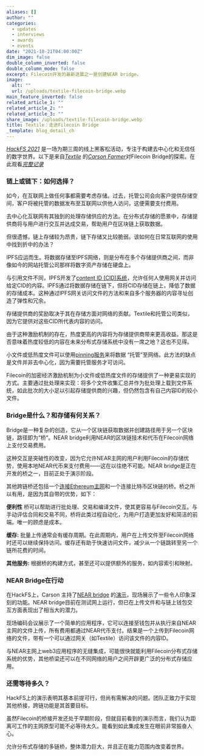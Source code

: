 ```yaml
---
aliases: []
author: ""
categories:
  - updates
  - interviews
  - awards
  - events
date: "2021-10-21T04:00:00Z"
dim_image: false
double_column_inverted: false
double_column_mode: false
excerpt: Filecoin开发的最新进展之一是创建NEAR bridge。
image:
  alt: ""
  url: /uploads/textile-filecoin-bridge.webp
main_feature_inverted: false
related_article_1: ""
related_article_2: ""
related_article_3: ""
share_image: /uploads/textile-filecoin-bridge.webp
title: Textile：走进Filecoin Bridge
_template: blog_detail_ch
---
```


[_HackFS 2021_](https://ethglobal.com/showcase "HackFS 2021") 是一场为期三周的线上黑客松活动，专注于构建去中心化和无信任的数字世界。以下是来自[_Textile_](https://textile.io "Textile") 的[_Carson Farmer_](https://twitter.com/carsonfarmer?lang=en "Carson Farmer")对Filecoin Bridge的探索。在此观看[_完整记录_](https://www.youtube.com/watch?v=aV8-v-kHZfY&list=PLXzKMXK2aHh5iq_crvYF76EmPsZgcgLki&index=5 "Textile: Introduction to the Filecoin Bridge")

### 链上或链下：如何选择？

如今，在互联网上做任何事都需要考虑存储。过去，托管公司会向客户提供存储空间，客户将被托管的数据发布至互联网以供他人访问，这便需要支付费用。

去中心化互联网有其独到的处理存储供应的方法。在分布式存储的愿景中，存储提供商将与用户进行交互并达成交易，帮助用户在区块链上获取数据。

但很遗憾，链上存储较为昂贵，链下存储又比较脆弱。该如何在日常互联网的使用中找到折中的办法？

IPFS应运而生。将数据存储至IPFS网络，则是分布在多个存储提供商之间，而非像如今的网站托管公司那样将数字资产存储在硬盘上。

与引用文件不同，IPFS开发了[content ID (CID)系统](https://docs.ipfs.tech/concepts/content-addressing/ "IPFS Content addressing and CIDs")，允许任何人使用网关并访问给定CID的内容。IPFS通过将数据存储在链下，但将CID存储在链上，降低了数据的存储成本。这种通过IPFS网关访问文件的方法和来自多个服务器的内容寻址创造了弹性和冗余。

存储提供商的奖励取决于其在存储方面对网络的贡献。Textile和托管公司类似，因为它提供对这些CID所代表内容的访问。

由于这种激励机制的存在，热度更高的内容将为存储提供商带来更高收益。那这是否意味着热度较低的内容在未来分布式存储系统中没有一席之地？这也不见得。

小文件或低热度文件可以使用[pinning服务](https://docs.ipfs.tech/concepts/persistence/ "IPFS Persistence, permanence, and pinning")来将数据 “托管”至网络。此方法的缺点是文件并非去中心化，因为需要托管服务才可访问。

Filecoin的加密经济激励机制为小文件或低热度文件的存储提供了一种更易实现的方式。主要通过批处理来实现：将多个文件收集汇总并作为批处理上载到文件系统，如此批次的大小足以引起存储提供商的兴趣，但仍然包含有自己内容ID的较小文件。

### Bridge是什么？和存储有何关系？

Bridge是一种复杂的创造，它从一个区块链获取数据并创建路径用于另一个区块链，路径即为“桥”。NEAR bridge利用NEAR的区块链技术和代币在Filecoin网络上支付交易费用。

这种交互是突破性的改变，因为它允许NEAR主网的用户利用Filecoin的存储优势，使用本地NEAR代币来支付费用——这在以往绝不可能。NEAR bridge是正在开发的桥之一，目前正处于演示阶段。

其他跨链桥还包括一个[连接Ethereum主网](https://filecoin.io/blog/posts/bridging-the-filecoin-and-ethereum-communities/)和一个连接比特币区块链的桥。桥之所以有用，是因为其自带的优势，如下：

**便利性** 桥可以帮助进行批处理、交易和编译文件，使其更容易与Filecoin交互。与手动评估合同和交易不同，桥将此类过程自动化，为用户打造更加友好和简洁的前端。唯一的顾虑是成本。

**缓存:** 批量上传通常会有缓存周期。在此周期内，用户在上传文件至Filecoin网络时还可以继续保持访问。缓存还有助于快速访问文件，减少从一个链跳转至另一个链所花费的时间。

**其他服务:** 根据桥的构建方式，甚至还可以提供额外的服务，如内容索引和映射。

### NEAR Bridge在行动

在HackFS上，Carson 主持了[NEAR bridge](https://near.org/blog/filecoin-launches-collaboration-with-near-to-accelerate-the-growth-of-the-web3-stack/ "Filecoin Launches Collaboration with NEAR to Accelerate the Growth of the Web3 Stack") 的[演示](https://www.youtube.com/watch?v=aV8-v-kHZfY&list=PLXzKMXK2aHh5iq_crvYF76EmPsZgcgLki&index=5)，现场展示了一些令人印象深刻的功能。NEAR bridge目前在测试网上运行，但已在上传文件和与链上钱包交互方面表现出了相当大的潜力。

现场编码会议展示了一个简单的应用程序，它可以连接至钱包并从执行来自NEAR主网的文件上传，所有费用都通过NEAR代币支付。结果是一个上传到Filecoin网络的文件，带有一个可以通过网关（如Textile）访问该文件的内容ID。

与NEAR主网上web3应用程序的无缝集成，可能很快就能利用Filecoin分布式存储系统的优势，其他桥梁还可以在不同网络的用户之间开辟更广泛的分布式存储应用。

### 还需等待多久？

HackFS上的演示表明其基本前提可行，但尚有需解决的问题。团队正致力于实现其他桥接，跨链功能是其首要目标。

虽然Filecoin的桥接开发还处于早期阶段，但就目前看到的演示而言，我们认为距离可工作的主网原型可能不必等待太久。能看到如此集成发生在眼前非常振奋人心。

允许分布式存储的多链桥，整体潜力巨大，并且正在能力范围内改变着世界。
